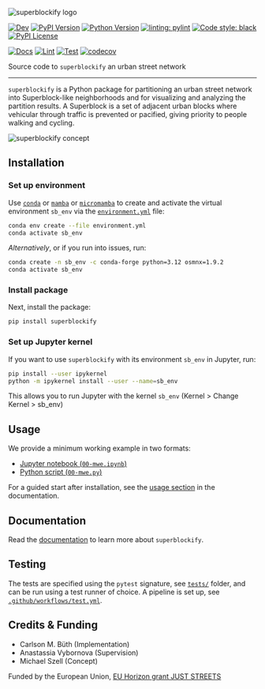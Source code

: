 ![superblockify logo](assets/superblockify_logo.png)

[![Dev](https://img.shields.io/badge/docs-dev-blue.svg)](https://NERDSITU.github.io/superblockify/)
[![PyPI Version](https://badge.fury.io/py/superblockify.svg)](https://pypi.org/project/superblockify/)
[![Python Version](https://img.shields.io/pypi/pyversions/superblockify)](https://pypi.org/project/superblockify/)
[![linting: pylint](https://img.shields.io/badge/linting-pylint-yellowgreen)](https://github.com/PyCQA/pylint)
[![Code style: black](https://img.shields.io/badge/code%20style-black-000000.svg)](https://github.com/psf/black)
[![PyPI License](https://img.shields.io/pypi/l/superblockify)](https://pypi.org/project/superblockify/)

[![Docs](https://github.com/NERDSITU/superblockify/actions/workflows/docs.yml/badge.svg)](https://github.com/NERDSITU/superblockify/actions/workflows/docs.yml)
[![Lint](https://github.com/NERDSITU/superblockify/actions/workflows/lint.yml/badge.svg)](https://github.com/NERDSITU/superblockify/actions/workflows/lint.yml)
[![Test](https://github.com/NERDSITU/superblockify/actions/workflows/test.yml/badge.svg)](https://github.com/NERDSITU/superblockify/actions/workflows/test.yml)
[![codecov](https://codecov.io/gh/NERDSITU/superblockify/branch/main/graph/badge.svg?token=AS72IFT2Q4)](https://codecov.io/gh/NERDSITU/superblockify)

Source code to `superblockify` an urban street network

---

`superblockify` is a Python package for partitioning an urban street network into
Superblock-like neighborhoods and for visualizing and analyzing the partition results. A
Superblock is a set of adjacent urban blocks where vehicular through traffic is
prevented or pacified, giving priority to people walking and cycling.

![superblockify concept](assets/superblockify_concept.png "superblockify partitions an urban street network into Superblock-like neighborhoods")

## Installation

### Set up environment
Use [`conda`](https://docs.conda.io/projects/conda/en/latest/index.html) or [`mamba`](https://mamba.readthedocs.io/en/latest/installation/mamba-installation.html) or [`micromamba`](https://mamba.readthedocs.io/en/latest/installation/micromamba-installation.html)
to create and activate the virtual environment `sb_env` via the [`environment.yml`](environment.yml) file:

```bash
conda env create --file environment.yml
conda activate sb_env
```

*Alternatively*, or if you run into issues, run:

```bash
conda create -n sb_env -c conda-forge python=3.12 osmnx=1.9.2
conda activate sb_env
```

### Install package
Next, install the package:

```bash
pip install superblockify
```

### Set up Jupyter kernel
If you want to use `superblockify` with its environment `sb_env` in Jupyter, run:

```bash
pip install --user ipykernel
python -m ipykernel install --user --name=sb_env
```

This allows you to run Jupyter with the kernel `sb_env` (Kernel > Change Kernel > sb_env)


## Usage

We provide a minimum working example in two formats: 

* [Jupyter notebook (`00-mwe.ipynb`)](examples/00-mwe.ipynb)
* [Python script (`00-mwe.py`)](examples/00-mwe.py)

For a guided start after installation, see the [usage section](https://superblockify.city/usage/) in the documentation.

## Documentation

Read the [documentation](https://superblockify.city) to learn more about `superblockify`.


## Testing

The tests are specified using the `pytest` signature, see [`tests/`](tests/) folder, and
can be run using a test runner of choice.
A pipeline is set up, see [`.github/workflows/test.yml`](.github/workflows/test.yml).

## Credits & Funding
* Carlson M. Büth (Implementation)
* Anastassia Vybornova (Supervision)
* Michael Szell (Concept)

Funded by the European Union, [EU Horizon grant JUST STREETS](https://cordis.europa.eu/project/id/101104240)